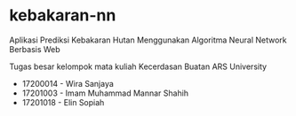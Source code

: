 # kebakaran-nn
Aplikasi Prediksi Kebakaran Hutan Menggunakan Algoritma Neural Network Berbasis Web

Tugas besar kelompok mata kuliah Kecerdasan Buatan ARS University
* 17200014 - Wira Sanjaya
* 17201003 - Imam Muhammad Mannar Shahih
* 17201018 - Elin Sopiah
